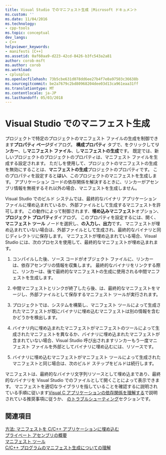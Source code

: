 ```yaml
---
title: Visual Studio でのマニフェスト生成 |Microsoft ドキュメント
ms.custom: ''
ms.date: 11/04/2016
ms.technology:
- cpp-tools
ms.topic: conceptual
dev_langs:
- C++
helpviewer_keywords:
- manifests [C++]
ms.assetid: 0af60aa9-d223-42cd-8426-b3fc543a2a81
author: corob-msft
ms.author: corob
ms.workload:
- cplusplus
ms.openlocfilehash: 73b5cbe631d078dd6ee27b4f7e0a97503c36638b
ms.sourcegitcommit: be2a7679c2bd80968204dee03d13ca961eaa31ff
ms.translationtype: MT
ms.contentlocale: ja-JP
ms.lasthandoff: 05/03/2018
---
```

# <a name="manifest-generation-in-visual-studio"></a>Visual Studio でのマニフェスト生成
プロジェクトで特定のプロジェクトのマニフェスト ファイルの生成を制御できます**プロパティ ページ**ダイアログ。 **構成プロパティ** タブで、をクリックして**リンカー**、し**マニフェスト ファイル**、し**マニフェストの生成**です。 既定では、新しいプロジェクトのプロジェクトのプロパティは、マニフェスト ファイルを生成する設定されます。 ただしを使用して、プロジェクトのマニフェストの生成を無効にすることは、**マニフェストの生成**プロジェクトのプロパティです。 このプロパティを設定すると**はい**、このプロジェクトのマニフェストを生成します。 アプリケーション コードの依存関係を解決するときに、リンカーがアセンブリ情報を無視するそれ以外の場合、マニフェストを生成しません。  
  
 Visual Studio でのビルド システムでは、最終的なバイナリ アプリケーション ファイルに埋め込まれているか、外部ファイルとして生成するマニフェストを許可します。 この動作によって制御されます、**埋め込みマニフェスト**オプション、**プロジェクト プロパティ**ダイアログ。 このプロパティを設定するには、開く、**マニフェスト ツール** ノードを選択し、**の入力し、出力**です。 マニフェストが埋め込まれていない場合は、外部ファイルとして生成され、最終的なバイナリと同じディレクトリに保存します。 マニフェストが埋め込まれている場合、Visual Studio には、次のプロセスを使用して、最終的なマニフェストが埋め込まれます。  
  
1.  コンパイルした後、ソース コードがオブジェクト ファイルに、リンカーは、依存アセンブリの情報を収集します。 最終的なバイナリをリンクする際に、リンカーは、後で最終的なマニフェストの生成に使用される中間マニフェストを生成します。  
  
2.  中間マニフェストとリンクが終了したら後、は、最終的なマニフェストをマージし、外部ファイルとして保存するマニフェスト ツールが実行されます。  
  
3.  プロジェクトでは、システムを構築し、マニフェスト ツールによって生成されたマニフェストが既にバイナリに埋め込むマニフェストは別の情報を含むかどうかを検出します。  
  
4.  バイナリ内に埋め込まれたマニフェストがマニフェストのツールによって生成されたマニフェストを異なるか、バイナリに埋め込まれたマニフェストが含まれていない場合、Visual Studio 呼び出されますリンカーもう一度マニフェスト ファイルを外部としてバイナリに埋め込むには、リソースです。  
  
5.  バイナリに埋め込むマニフェストがマニフェスト ツールによって生成されたマニフェストと同じ場合は、次のビルド ステップをビルドは続行します。  
  
 マニフェストは、最終的なバイナリ文字列リソースとして埋め込まであり、最終的なバイナリを Visual Studio でのファイルとして開くことによって表示できます。 マニフェストを適切なライブラリを指していることを確認するに説明されている手順に従います[Visual C アプリケーションの依存関係を理解する](../ide/understanding-the-dependencies-of-a-visual-cpp-application.md)で説明されている推奨事項に従うか、 [のトラブルシューティング](../build/troubleshooting-c-cpp-isolated-applications-and-side-by-side-assemblies.md)セクションです。  
  
## <a name="see-also"></a>関連項目  
 [方法: マニフェストを C/C++ アプリケーションに埋め込む](../build/how-to-embed-a-manifest-inside-a-c-cpp-application.md)   
 [プライベート アセンブリの概要](http://msdn.microsoft.com/library/ff951638)   
 [マニフェスト ツール](http://msdn.microsoft.com/library/aa375649)   
 [C/C++ プログラムのマニフェスト生成についての理解](../build/understanding-manifest-generation-for-c-cpp-programs.md)